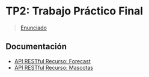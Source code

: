 # TP2: Trabajo Práctico Final

> [Enunciado](docs/enunciado.md)

## Documentación

- [API RESTful Recurso: Forecast](https://docs.google.com/document/d/1LJQOrTBV_MFKcqLMQXK7RZMXU6UHZuPz_d3dCqqb6Gc/)
- [API RESTful Recurso: Mascotas](https://docs.google.com/document/d/1_bahnnLJBhy0GtJ6kU1zIhI43xWpJlUZ8Ob0GI0Oadc/)
